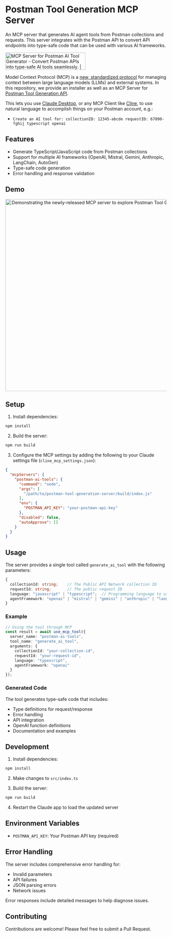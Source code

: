 # Postman Tool Generation MCP Server

An MCP server that generates AI agent tools from Postman collections and requests. This server integrates with the Postman API to convert API endpoints into type-safe code that can be used with various AI frameworks.

<a href="https://www.producthunt.com/posts/mcp-server-for-postman-ai-tool-generator?embed=true&utm_source=badge-featured&utm_medium=badge&utm_souce=badge-mcp&#0045;server&#0045;for&#0045;postman&#0045;ai&#0045;tool&#0045;generator" target="_blank"><img src="https://api.producthunt.com/widgets/embed-image/v1/featured.svg?post_id=824239&theme=dark&t=1737988039824" alt="MCP&#0032;Server&#0032;for&#0032;Postman&#0032;AI&#0032;Tool&#0032;Generator - Convert&#0032;Postman&#0032;APIs&#0032;into&#0032;type&#0045;safe&#0032;AI&#0032;tools&#0032;seamlessly&#0046; | Product Hunt" style="width: 250px; height: 54px;" width="250" height="54" /></a>

Model Context Protocol (MCP) is a [new, standardized protocol](https://modelcontextprotocol.io/introduction) for managing context between large language models (LLMs) and external systems. In this repository, we provide an installer as well as an MCP Server for [Postman Tool Generation API](https://api.getpostman.com/postbot/generations/tool).

This lets you use [Claude Desktop](https://claude.ai/download), or any MCP Client like [Cline](https://github.com/cline/cline), to use natural language to accomplish things on your Postman account, e.g.:

* `Create an AI tool for:
collectionID: 12345-abcde
requestID: 67890-fghij
typescript
openai`

## Features

- Generate TypeScript/JavaScript code from Postman collections
- Support for multiple AI frameworks (OpenAI, Mistral, Gemini, Anthropic, LangChain, AutoGen)
- Type-safe code generation
- Error handling and response validation

## Demo

<div align="center">
  <a href="https://youtu.be/G1O9ECYRk1M" alt="Demonstrating the newly-released MCP server to explore Postman Tool Generation API">
    <img src="https://img.youtube.com/vi/G1O9ECYRk1M/maxresdefault.jpg" alt="Demonstrating the newly-released MCP server to explore Postman Tool Generation API" width="600"/>
  </a>
</div>

## Setup

1. Install dependencies:
```bash
npm install
```

2. Build the server:
```bash
npm run build
```

3. Configure the MCP settings by adding the following to your Claude settings file (`cline_mcp_settings.json`):
```json
{
  "mcpServers": {
    "postman-ai-tools": {
      "command": "node",
      "args": [
        "/path/to/postman-tool-generation-server/build/index.js"
      ],
      "env": {
        "POSTMAN_API_KEY": "your-postman-api-key"
      },
      "disabled": false,
      "autoApprove": []
    }
  }
}
```

## Usage

The server provides a single tool called `generate_ai_tool` with the following parameters:

```typescript
{
  collectionId: string;    // The Public API Network collection ID
  requestId: string;       // The public request ID
  language: "javascript" | "typescript";  // Programming language to use
  agentFramework: "openai" | "mistral" | "gemini" | "anthropic" | "langchain" | "autogen";  // AI framework
}
```

### Example

```typescript
// Using the tool through MCP
const result = await use_mcp_tool({
  server_name: "postman-ai-tools",
  tool_name: "generate_ai_tool",
  arguments: {
    collectionId: "your-collection-id",
    requestId: "your-request-id",
    language: "typescript",
    agentFramework: "openai"
  }
});
```

### Generated Code

The tool generates type-safe code that includes:

- Type definitions for request/response
- Error handling
- API integration
- OpenAI function definitions
- Documentation and examples

## Development

1. Install dependencies:
```bash
npm install
```

2. Make changes to `src/index.ts`

3. Build the server:
```bash
npm run build
```

4. Restart the Claude app to load the updated server

## Environment Variables

- `POSTMAN_API_KEY`: Your Postman API key (required)

## Error Handling

The server includes comprehensive error handling for:
- Invalid parameters
- API failures
- JSON parsing errors
- Network issues

Error responses include detailed messages to help diagnose issues.

## Contributing

Contributions are welcome! Please feel free to submit a Pull Request.